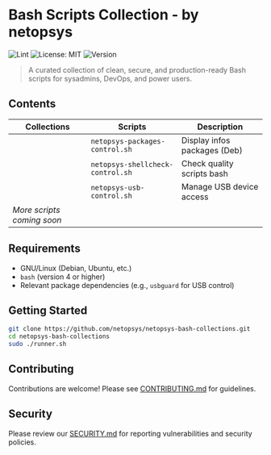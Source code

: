 # Bash Scripts Collection - by netopsys

![Lint](https://github.com/netopsys/netopsys-bash-collections/actions/workflows/lint.yml/badge.svg?style=flat-square&logoColor=white)
![License: MIT](https://img.shields.io/badge/License-MIT-blue.svg?style=flat-square&logo=opensourceinitiative&logoColor=white)
![Version](https://img.shields.io/badge/version-0.8.0-blue.svg?style=flat-square&logoColor=white)

> A curated collection of clean, secure, and production-ready Bash scripts for sysadmins, DevOps, and power users.

## Contents

| Collections                 | Scripts                           | Description                                   |
|-----------------------------|-----------------------------------|-----------------------------------------------| 
|                             | `netopsys-packages-control.sh`    | Display infos packages (Deb)                  |
|                             | `netopsys-shellcheck-control.sh`  | Check quality scripts bash                    |
|                             | `netopsys-usb-control.sh`         | Manage USB device access                      |
| _More scripts coming soon_  |                                   |

## Requirements

- GNU/Linux (Debian, Ubuntu, etc.)
- `bash` (version 4 or higher)
- Relevant package dependencies (e.g., `usbguard` for USB control)

## Getting Started

```bash
git clone https://github.com/netopsys/netopsys-bash-collections.git
cd netopsys-bash-collections 
sudo ./runner.sh
```
## Contributing

Contributions are welcome! Please see [CONTRIBUTING.md](https://github.com/netopsys/netopsys-bash-collections/blob/main/CONTRIBUTING.md) for guidelines.

## Security

Please review our [SECURITY.md](https://github.com/netopsys/netopsys-bash-collections/blob/main/SECURITY.md) for reporting vulnerabilities and security policies.